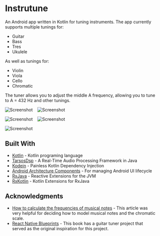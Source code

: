 # Instrutune

An Android app written in Kotlin for tuning instruments.
The app currently supports multiple tunings for:
* Guitar
* Bass
* Tres
* Ukulele

As well as tunings for:
* Violin
* Viola
* Cello
* Chromatic

The tuner allows you to adjust the middle A frequency, allowing you to tune to A = 432 Hz and other tunings.

![Screenshot](./.github/screenshot1.png)&nbsp;&nbsp;&nbsp;&nbsp;![Screenshot](./.github/screenshot4.png)

![Screenshot](./.github/screenshot2.png)&nbsp;&nbsp;&nbsp;&nbsp;![Screenshot](./.github/screenshot3.png)

![Screenshot](./.github/screenshot5.png)

## Built With

* [Kotlin](https://kotlinlang.org/) - Kotlin programing language
* [TarsosDsp](https://github.com/JorenSix/TarsosDSP) - A Real-Time Audio Processing Framework in Java
* [Kodein](https://github.com/Kodein-Framework/Kodein-DI) - Painless Kotlin Dependency Injection
* [Android Architecture Components](https://developer.android.com/topic/libraries/architecture/index.html) - For managing Android UI lifecycle
* [RxJava](https://github.com/ReactiveX/RxJava) - Reactive Extensions for the JVM
* [RxKotlin](https://github.com/ReactiveX/RxKotlin) - Kotlin Extensions for RxJava

## Acknowledgments

* [How to calculate the frequencies of musical notes](https://codepen.io/enxaneta/post/frequencies-of-musical-notes) - This article was very helpful for deciding how to model musical notes and the chromatic scale.
* [React Native Blueprints](https://www.packtpub.com/web-development/react-native-blueprints) - This book has a guitar tuner project that served as the original inspiration for this project.
